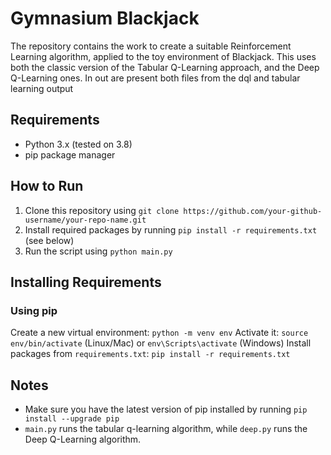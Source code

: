 # Gymnasium Blackjack
The repository contains the work to create a suitable Reinforcement Learning algorithm, applied to the toy environment of Blackjack. This uses both the classic version of the Tabular Q-Learning approach, and
the Deep Q-Learning ones. In out are present both files from the dql and tabular learning output

## Requirements
- Python 3.x (tested on 3.8)
- pip package manager


## How to Run
1. Clone this repository using `git clone https://github.com/your-github-username/your-repo-name.git`
2. Install required packages by running `pip install -r requirements.txt` (see below)
3. Run the script using `python main.py`

## Installing Requirements
### Using pip
Create a new virtual environment: `python -m venv env`
Activate it: `source env/bin/activate` (Linux/Mac) or `env\Scripts\activate` (Windows)
Install packages from `requirements.txt`: `pip install -r requirements.txt`

## Notes
- Make sure you have the latest version of pip installed by running `pip install --upgrade pip`
- `main.py` runs the tabular q-learning algorithm, while `deep.py` runs the Deep Q-Learning algorithm.
